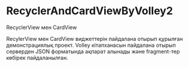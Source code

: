 # RecyclerAndCardViewByVolley2
RecyclerView мен CardView


RecylerView мен CardView виджеттерін пайдалана отырып құрылған демонстрациялық проект.
Volley кітапханасын пайдалана отырып серверден JSON форматында ақпарат алынады және 
fragment-тер көбірек пайдаланылған.
